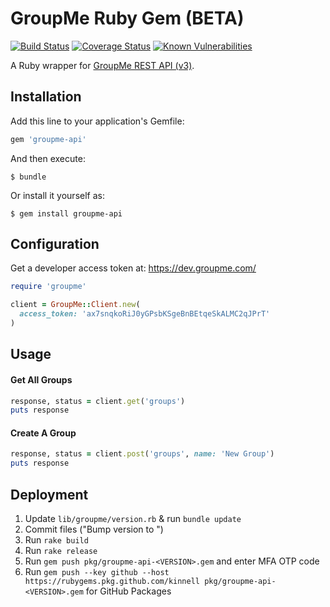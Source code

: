 # GroupMe Ruby Gem (BETA)
[![Build Status](https://travis-ci.org/kinnell/groupme-ruby-gem.svg?branch=master)](https://travis-ci.org/kinnell/groupme-ruby-gem)
[![Coverage Status](https://coveralls.io/repos/github/kinnell/groupme-ruby-gem/badge.svg?branch=master)](https://coveralls.io/github/kinnell/groupme-ruby-gem?branch=master)
[![Known Vulnerabilities](https://snyk.io/test/github/kinnell/groupme-ruby-gem/badge.svg?targetFile=Gemfile.lock)](https://snyk.io/test/github/kinnell/groupme-ruby-gem?targetFile=Gemfile.lock)

A Ruby wrapper for [GroupMe REST API (v3)](https://dev.groupme.com/docs/v3).

## Installation

Add this line to your application's Gemfile:

```ruby
gem 'groupme-api'
```

And then execute:

    $ bundle

Or install it yourself as:

    $ gem install groupme-api

## Configuration

Get a developer access token at: https://dev.groupme.com/

```ruby
require 'groupme'

client = GroupMe::Client.new(
  access_token: 'ax7snqkoRiJ0yGPsbKSgeBnBEtqeSkALMC2qJPrT'
)
```

## Usage

#### Get All Groups

```ruby
response, status = client.get('groups')
puts response
```

#### Create A Group

```ruby
response, status = client.post('groups', name: 'New Group')
puts response
```

## Deployment
1. Update `lib/groupme/version.rb` & run `bundle update`
2. Commit files ("Bump version to <VERSION>")
3. Run `rake build`
4. Run `rake release`
5. Run `gem push pkg/groupme-api-<VERSION>.gem` and enter MFA OTP code
6. Run `gem push --key github --host https://rubygems.pkg.github.com/kinnell pkg/groupme-api-<VERSION>.gem` for GitHub Packages
